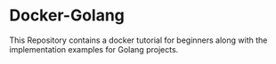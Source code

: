 # Docker-Golang
This Repository contains a docker tutorial for beginners along with the implementation examples for Golang projects. 

